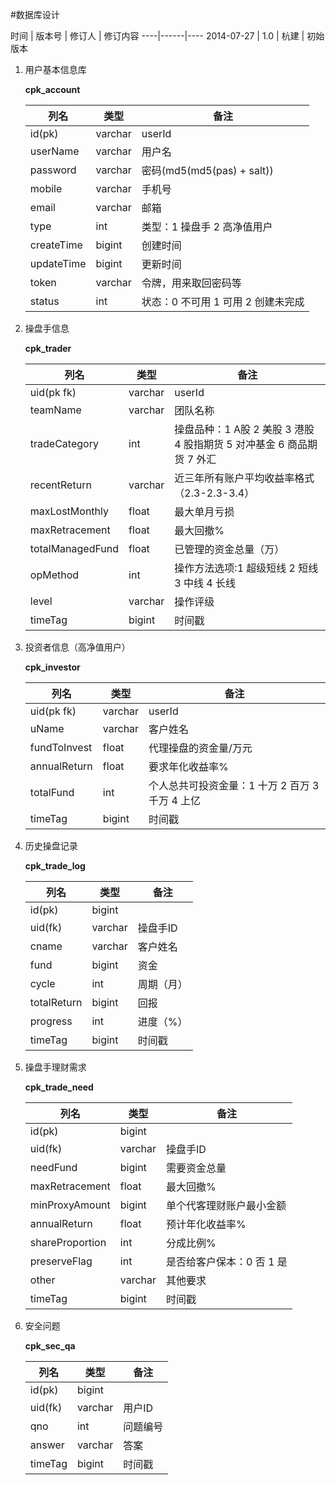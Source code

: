 #数据库设计

时间 | 版本号 | 修订人 | 修订内容
----|------|----
2014-07-27 | 1.0  | 杭建 | 初始版本

1. 用户基本信息库

   **cpk_account**

   列名      |    类型  |  备注
   ---------|----------|-------
   id(pk)   |  varchar | userId
   userName |  varchar |  用户名
   password | varchar  | 密码(md5(md5(pas) + salt))
   mobile   | varchar  | 手机号
   email    | varchar  | 邮箱
   type     |    int    | 类型：1 操盘手 2 高净值用户
   createTime |  bigint |  创建时间
   updateTime |  bigint |  更新时间
   token     |  varchar | 令牌，用来取回密码等
   status     |  int     | 状态：0 不可用 1 可用 2 创建未完成

2. 操盘手信息

   **cpk_trader**

   列名      |    类型  |  备注
   ---------|----------|-------
   uid(pk fk)      |  varchar | userId
   teamName   | varchar | 团队名称
   tradeCategory |  int |  操盘品种：1 A股 2 美股 3 港股 4 股指期货 5 对冲基金 6 商品期货 7 外汇
   recentReturn | varchar  | 近三年所有账户平均收益率格式（2.3-2.3-3.4）
   maxLostMonthly     |    float    | 最大单月亏损
   maxRetracement   | float | 最大回撤%
   totalManagedFund | float | 已管理的资金总量（万）
   opMethod | int | 操作方法选项:1 超级短线 2 短线 3 中线 4 长线
   level | varchar | 操作评级
   timeTag |  bigint |  时间戳

3. 投资者信息（高净值用户）

   **cpk_investor**

   列名      |    类型  |  备注
   ---------|----------|-------
   uid(pk fk) |  varchar | userId
   uName | varchar | 客户姓名
   fundToInvest   |   float |  代理操盘的资金量/万元
   annualReturn | float  | 要求年化收益率%
   totalFund     |    int    | 个人总共可投资金量：1 十万 2 百万 3 千万 4 上亿
   timeTag |  bigint |  时间戳

4. 历史操盘记录

   **cpk_trade_log**

   列名      |    类型  |  备注
   ---------|----------|-------
   id(pk)  |  bigint   | 
   uid(fk) |  varchar | 操盘手ID
   cname   |   varchar |  客户姓名
   fund | bigint  | 资金
   cycle    |    int    | 周期（月）
   totalReturn | bigint  | 回报
   progress | int | 进度（%）
   timeTag |  bigint |  时间戳
   
5. 操盘手理财需求

   **cpk_trade_need**

   列名      |    类型  |  备注
   ---------|----------|-------
   id(pk)  |  bigint   | 
   uid(fk) |  varchar | 操盘手ID
   needFund | bigint  | 需要资金总量
   maxRetracement   | float | 最大回撤%
   minProxyAmount   | bigint | 单个代客理财账户最小金额
   annualReturn | float  | 预计年化收益率%
   shareProportion | int | 分成比例%
   preserveFlag | int | 是否给客户保本：0 否 1 是
   other |  varchar | 其他要求
   timeTag |  bigint |  时间戳

6. 安全问题

   **cpk_sec_qa**

   列名      |    类型  |  备注
   ---------|----------|-------
   id(pk)  |  bigint   | 
   uid(fk) |  varchar | 用户ID
   qno | int  | 问题编号
   answer  | varchar |  答案
   timeTag |  bigint |  时间戳